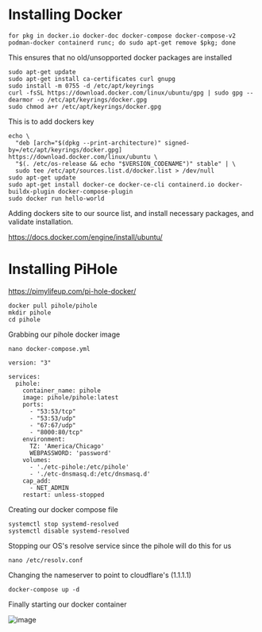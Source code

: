 # Installing Docker

```
for pkg in docker.io docker-doc docker-compose docker-compose-v2 podman-docker containerd runc; do sudo apt-get remove $pkg; done
```
This ensures that no old/unsopported docker packages are installed 

```
sudo apt-get update
sudo apt-get install ca-certificates curl gnupg
sudo install -m 0755 -d /etc/apt/keyrings
curl -fsSL https://download.docker.com/linux/ubuntu/gpg | sudo gpg --dearmor -o /etc/apt/keyrings/docker.gpg
sudo chmod a+r /etc/apt/keyrings/docker.gpg
```

This is to add dockers key

```
echo \
  "deb [arch="$(dpkg --print-architecture)" signed-by=/etc/apt/keyrings/docker.gpg] https://download.docker.com/linux/ubuntu \
  "$(. /etc/os-release && echo "$VERSION_CODENAME")" stable" | \
  sudo tee /etc/apt/sources.list.d/docker.list > /dev/null
sudo apt-get update
sudo apt-get install docker-ce docker-ce-cli containerd.io docker-buildx-plugin docker-compose-plugin
sudo docker run hello-world
```
Adding dockers site to our source list, and install necessary packages, and validate installation.

https://docs.docker.com/engine/install/ubuntu/


# Installing PiHole

https://pimylifeup.com/pi-hole-docker/

```
docker pull pihole/pihole
mkdir pihole
cd pihole
```
Grabbing our pihole docker image

```
nano docker-compose.yml
```
```
version: "3"

services:
  pihole:
    container_name: pihole
    image: pihole/pihole:latest
    ports:
      - "53:53/tcp"
      - "53:53/udp"
      - "67:67/udp"
      - "8000:80/tcp"
    environment:
      TZ: 'America/Chicago'
      WEBPASSWORD: 'password'
    volumes:
      - './etc-pihole:/etc/pihole'
      - './etc-dnsmasq.d:/etc/dnsmasq.d'
    cap_add:
      - NET_ADMIN
    restart: unless-stopped
```

Creating our docker compose file

```
systemctl stop systemd-resolved
systemctl disable systemd-resolved
```
Stopping our OS's resolve service since the pihole will do this for us

```
nano /etc/resolv.conf
```
Changing the nameserver to point to cloudflare's (1.1.1.1)

```
docker-compose up -d
```
Finally starting our docker container

![image](https://github.com/nsr3953/nsr3953.github.io/assets/100631946/c1d2bb54-c411-4bf2-b110-5d3609ecff9f)

